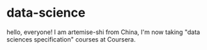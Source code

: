 # data-science
hello, everyone!
I am artemise-shi from China, I'm now taking "data sciences specification" courses at Coursera.
